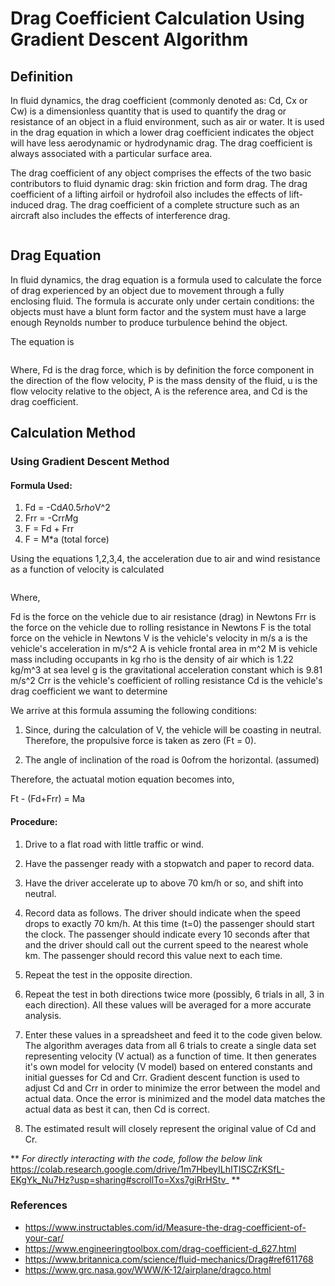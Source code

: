 # Drag Coefficient Calculation Using Gradient Descent Algorithm

## Definition 
In fluid dynamics, the drag coefficient (commonly denoted as: Cd, Cx or Cw) is a dimensionless quantity that is used to quantify the drag or resistance of an object in a fluid environment, such as air or water. It is used in the drag equation in which a lower drag coefficient indicates the object will have less aerodynamic or hydrodynamic drag. The drag coefficient is always associated with a particular surface area.

The drag coefficient of any object comprises the effects of the two basic contributors to fluid dynamic drag: skin friction and form drag. The drag coefficient of a lifting airfoil or hydrofoil also includes the effects of lift-induced drag. The drag coefficient of a complete structure such as an aircraft also includes the effects of interference drag.

![]()


## Drag Equation
In fluid dynamics, the drag equation is a formula used to calculate the force of drag experienced by an object due to movement through a fully enclosing fluid. The formula is accurate only under certain conditions: the objects must have a blunt form factor and the system must have a large enough Reynolds number to produce turbulence behind the object. 

The equation is 

![]()

Where,
Fd is the drag force, which is by definition the force component in the direction of the flow velocity, 
Ρ is the mass density of the fluid,
u is the flow velocity relative to the object, 
A is the reference area, and
Cd is the drag coefficient.

## Calculation Method

### Using Gradient Descent Method


#### Formula Used:
   1. Fd = -Cd*A*0.5*rho*V^2
   2. Frr = -Crr*M*g 
   3. F = Fd + Frr 
   4. F = M*a (total force)
 
Using the equations 1,2,3,4, the acceleration due to air and wind resistance as a function of velocity is calculated


![]()


Where, 
   
   Fd is the force on the vehicle due to air resistance (drag) in Newtons
   Frr is the force on the vehicle due to rolling resistance in Newtons
   F is the total force on the vehicle in Newtons
   V is the vehicle's velocity in m/s
   a is the vehicle's acceleration in m/s^2
   A is vehicle frontal area in m^2
   M is vehicle mass including occupants in kg
   rho is the density of air which is 1.22 kg/m^3 at sea level
   g is the gravitational acceleration constant which is 9.81 m/s^2
   Crr is the vehicle's coefficient of rolling resistance
   Cd is the vehicle's drag coefficient we want to determine
 
We arrive at this formula assuming the following conditions:

1. Since, during the calculation of V, the vehicle will be coasting in neutral. Therefore, the propulsive force is taken as zero (Ft = 0).

2. The angle of inclination of the road is 0ofrom the horizontal. (assumed)
 
Therefore, the actuatal motion equation becomes into,

 Ft - (Fd+Frr) = Ma
 
#### Procedure:
1. Drive to a flat road with little traffic or wind.

2. Have the passenger ready with a stopwatch and paper to record data.

3. Have the driver accelerate up to above 70 km/h or so, and shift into neutral.

4. Record data as follows. The driver should indicate when the speed drops to exactly 70 km/h. At this time (t=0) the passenger should start the clock. The passenger should indicate every 10 seconds after that and the driver should call out the current speed to the nearest whole km. The passenger should record this value next to each time.

5. Repeat the test in the opposite direction.

6. Repeat the test in both directions twice more (possibly, 6 trials in all, 3 in each direction). All these values will be averaged for a more accurate analysis.

7. Enter these values in a spreadsheet and feed it to the code given below. The algorithm averages data from all 6 trials to create a single data set representing velocity (V actual) as a function of time. It then generates it's own model for velocity (V model) based on entered constants and initial guesses for Cd and Crr. Gradient descent function is used to adjust Cd and Crr in order to minimize the error between the model and actual data. Once the error is minimized and the model data matches the actual data as best it can, then Cd is correct.

8. The estimated result will closely represent the original value of Cd and Cr.

** _For directly interacting with the code, follow the below link_
https://colab.research.google.com/drive/1m7HbeyILhITISCZrKSfL-EKgYk_Nu7Hz?usp=sharing#scrollTo=Xxs7giRrHStv_ **

### References

- https://www.instructables.com/id/Measure-the-drag-coefficient-of-your-car/
- https://www.engineeringtoolbox.com/drag-coefficient-d_627.html  
- https://www.britannica.com/science/fluid-mechanics/Drag#ref611768 
- https://www.grc.nasa.gov/WWW/K-12/airplane/dragco.html 


